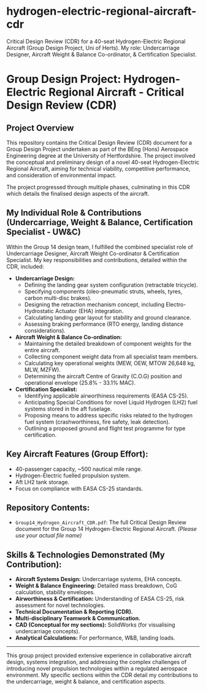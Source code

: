 # hydrogen-electric-regional-aircraft-cdr
Critical Design Review (CDR) for a 40-seat Hydrogen-Electric Regional Aircraft (Group Design Project, Uni of Herts). My role: Undercarriage Designer, Aircraft Weight &amp; Balance Co-ordinator, &amp; Certification Specialist. 
# Group Design Project: Hydrogen-Electric Regional Aircraft - Critical Design Review (CDR)

## Project Overview
This repository contains the Critical Design Review (CDR) document for a Group Design Project undertaken as part of the BEng (Hons) Aerospace Engineering degree at the University of Hertfordshire. The project involved the conceptual and preliminary design of a novel 40-seat Hydrogen-Electric Regional Aircraft, aiming for technical viability, competitive performance, and consideration of environmental impact.

The project progressed through multiple phases, culminating in this CDR which details the finalised design aspects of the aircraft.

## My Individual Role & Contributions (Undercarriage, Weight & Balance, Certification Specialist - UW&C)
Within the Group 14 design team, I fulfilled the combined specialist role of Undercarriage Designer, Aircraft Weight Co-ordinator & Certification Specialist. My key responsibilities and contributions, detailed within the CDR, included:

*   **Undercarriage Design:**
    *   Defining the landing gear system configuration (retractable tricycle).
    *   Specifying components (oleo-pneumatic struts, wheels, tyres, carbon multi-disc brakes).
    *   Designing the retraction mechanism concept, including Electro-Hydrostatic Actuator (EHA) integration.
    *   Calculating landing gear layout for stability and ground clearance.
    *   Assessing braking performance (RTO energy, landing distance considerations).
*   **Aircraft Weight & Balance Co-ordination:**
    *   Maintaining the detailed breakdown of component weights for the entire aircraft.
    *   Collecting component weight data from all specialist team members.
    *   Calculating key operational weights (MEW, OEW, MTOW 26,648 kg, MLW, MZFW).
    *   Determining the aircraft Centre of Gravity (C.O.G) position and operational envelope (25.8% - 33.1% MAC).
*   **Certification Specialist:**
    *   Identifying applicable airworthiness requirements (EASA CS-25).
    *   Anticipating Special Conditions for novel Liquid Hydrogen (LH2) fuel systems stored in the aft fuselage.
    *   Proposing means to address specific risks related to the hydrogen fuel system (crashworthiness, fire safety, leak detection).
    *   Outlining a proposed ground and flight test programme for type certification.

## Key Aircraft Features (Group Effort):
*   40-passenger capacity, ~500 nautical mile range.
*   Hydrogen-Electric fuelled propulsion system.
*   Aft LH2 tank storage.
*   Focus on compliance with EASA CS-25 standards.

## Repository Contents:
*   `Group14_Hydrogen_Aircraft_CDR.pdf`: The full Critical Design Review document for the Group 14 Hydrogen-Electric Regional Aircraft. *(Please use your actual file name)*

## Skills & Technologies Demonstrated (My Contribution):
*   **Aircraft Systems Design:** Undercarriage systems, EHA concepts.
*   **Weight & Balance Engineering:** Detailed mass breakdown, CoG calculation, stability envelopes.
*   **Airworthiness & Certification:** Understanding of EASA CS-25, risk assessment for novel technologies.
*   **Technical Documentation & Reporting (CDR).**
*   **Multi-disciplinary Teamwork & Communication.**
*   **CAD (Conceptual for my sections):** SolidWorks (for visualising undercarriage concepts).
*   **Analytical Calculations:** For performance, W&B, landing loads.

---
This group project provided extensive experience in collaborative aircraft design, systems integration, and addressing the complex challenges of introducing novel propulsion technologies within a regulated aerospace environment. My specific sections within the CDR detail my contributions to the undercarriage, weight & balance, and certification aspects.
